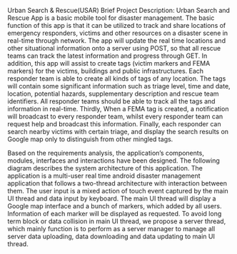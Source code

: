 Urban Search & Rescue(USAR)
Brief Project Description:
Urban Search and Rescue App is a basic mobile tool for disaster management. The
basic function of this app is that it can be utilized to track and share locations of emergency
responders, victims and other resources on a disaster scene in real-time through network.
The app will update the real time locations and other situational information onto a server
using POST, so that all rescue teams can track the latest information and progress through
GET.
In addition, this app will assist to create tags (victim markers and FEMA markers) for
the victims, buildings and public infrastructures. Each responder team is able to create all
kinds of tags of any location. The tags will contain some significant information such as
triage level, time and date, location, potential hazards, supplementary description and
rescue team identifiers. All responder teams should be able to track all the tags and
information in real-time.
Thirdly, When a FEMA tag is created, a notification will broadcast to every responder
team, whilst every responder team can request help and broadcast this information.
Finally, each responder can search nearby victims with certain triage, and display the
search results on Google map only to distinguish from other mingled tags.

Based on the requirements analysis, the application’s components, modules, interfaces
and interactions have been designed. The following diagram describes the system
architecture of this application.
The application is a multi-user real time android disaster management application that
follows a two-thread architecture with interaction between them. The user input is a mixed
action of touch event captured by the main UI thread and data input by keyboard. The main
UI thread will display a Google map interface and a bunch of markers, which added by all
users. Information of each marker will be displayed as requested. To avoid long term block
or data collision in main UI thread, we propose a server thread, which mainly function is to
perform as a server manager to manage all server data uploading, data downloading and
data updating to main UI thread.

